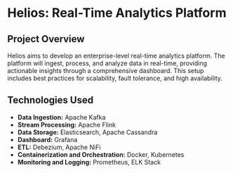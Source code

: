 # Helios: Real-Time Analytics Platform


## Project Overview

Helios aims to develop an enterprise-level real-time analytics platform. The platform will ingest, process, and analyze data in real-time, providing actionable insights through a comprehensive dashboard. This setup includes best practices for scalability, fault tolerance, and high availability.

## Technologies Used

- **Data Ingestion:** Apache Kafka
- **Stream Processing:** Apache Flink
- **Data Storage:** Elasticsearch, Apache Cassandra
- **Dashboard:** Grafana
- **ETL:** Debezium, Apache NiFi
- **Containerization and Orchestration:** Docker, Kubernetes
- **Monitoring and Logging:** Prometheus, ELK Stack